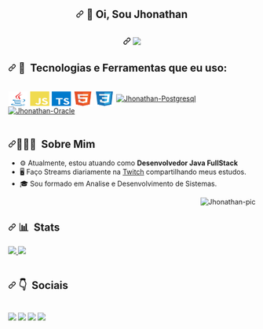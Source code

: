 <article class="markdown-body entry-content container-lg f5" itemprop="text">
  <p dir="auto">
  <div align="center" dir="auto">
    <h1 dir="auto">
      <a id="user-content--oi-sou-rangel" class="anchor" aria-hidden="true" href="#-oi-sou-rangel"><svg
          class="octicon octicon-link" viewBox="0 0 16 16" version="1.1" width="16" height="16" aria-hidden="true">
          <path fill-rule="evenodd"
            d="M7.775 3.275a.75.75 0 001.06 1.06l1.25-1.25a2 2 0 112.83 2.83l-2.5 2.5a2 2 0 01-2.83 0 .75.75 0 00-1.06 1.06 3.5 3.5 0 004.95 0l2.5-2.5a3.5 3.5 0 00-4.95-4.95l-1.25 1.25zm-4.69 9.64a2 2 0 010-2.83l2.5-2.5a2 2 0 012.83 0 .75.75 0 001.06-1.06 3.5 3.5 0 00-4.95 0l-2.5 2.5a3.5 3.5 0 004.95 4.95l1.25-1.25a.75.75 0 00-1.06-1.06l-1.25 1.25a2 2 0 01-2.83 0z">
          </path>
        </svg></a>
      <g-emoji class="g-emoji" alias="wave"
        fallback-src="https://github.githubassets.com/images/icons/emoji/unicode/1f44b.png">👋</g-emoji>
      Oi, Sou Jhonathan
    </h1>
    <h1 dir="auto">
      <a id="user-content--" class="anchor" aria-hidden="true" href="#-"><svg class="octicon octicon-link"
          viewBox="0 0 16 16" version="1.1" width="16" height="16" aria-hidden="true">
          <path fill-rule="evenodd"
            d="M7.775 3.275a.75.75 0 001.06 1.06l1.25-1.25a2 2 0 112.83 2.83l-2.5 2.5a2 2 0 01-2.83 0 .75.75 0 00-1.06 1.06 3.5 3.5 0 004.95 0l2.5-2.5a3.5 3.5 0 00-4.95-4.95l-1.25 1.25zm-4.69 9.64a2 2 0 010-2.83l2.5-2.5a2 2 0 012.83 0 .75.75 0 001.06-1.06 3.5 3.5 0 00-4.95 0l-2.5 2.5a3.5 3.5 0 004.95 4.95l1.25-1.25a.75.75 0 00-1.06-1.06l-1.25 1.25a2 2 0 01-2.83 0z">
          </path>
        </svg></a>
      <a target="_blank" rel="noopener noreferrer nofollow"
        href="https://camo.githubusercontent.com/e622b38b06a7a8d5c01c31c63c8c4b727a91fca8c6e35b72d0fdeb1f2f518d9c/68747470733a2f2f6b6f6d617265762e636f6d2f67687076632f3f757365726e616d653d4d617263656c6f52616e6e67656c266c6162656c3d50726f66696c652b5669657773267374796c653d666f722d7468652d6261646765"><img
          src="https://camo.githubusercontent.com/e622b38b06a7a8d5c01c31c63c8c4b727a91fca8c6e35b72d0fdeb1f2f518d9c/68747470733a2f2f6b6f6d617265762e636f6d2f67687076632f3f757365726e616d653d4d617263656c6f52616e6e67656c266c6162656c3d50726f66696c652b5669657773267374796c653d666f722d7468652d6261646765"
          data-canonical-src="https://komarev.com/ghpvc/?username=MarceloRanngel&amp;label=Profile+Views&amp;style=for-the-badge"
          style="max-width: 100%" /></a>
    </h1>
  </div>
  <h2 dir="auto">
    <a id="user-content--tecnologias-e-ferramentas-que-eu-uso" class="anchor" aria-hidden="true"
      href="#-tecnologias-e-ferramentas-que-eu-uso"><svg class="octicon octicon-link" viewBox="0 0 16 16" version="1.1"
        width="16" height="16" aria-hidden="true">
        <path fill-rule="evenodd"
          d="M7.775 3.275a.75.75 0 001.06 1.06l1.25-1.25a2 2 0 112.83 2.83l-2.5 2.5a2 2 0 01-2.83 0 .75.75 0 00-1.06 1.06 3.5 3.5 0 004.95 0l2.5-2.5a3.5 3.5 0 00-4.95-4.95l-1.25 1.25zm-4.69 9.64a2 2 0 010-2.83l2.5-2.5a2 2 0 012.83 0 .75.75 0 001.06-1.06 3.5 3.5 0 00-4.95 0l-2.5 2.5a3.5 3.5 0 004.95 4.95l1.25-1.25a.75.75 0 00-1.06-1.06l-1.25 1.25a2 2 0 01-2.83 0z">
        </path>
      </svg></a>
    <g-emoji class="g-emoji" alias="toolbox"
      fallback-src="https://github.githubassets.com/images/icons/emoji/unicode/1f9f0.png">🧰</g-emoji>
    &nbsp;Tecnologias e Ferramentas que eu uso:
  </h2>
  <div dir="auto">
    <br />
    <a target="_blank" rel="noopener noreferrer nofollow"
      href="https://raw.githubusercontent.com/devicons/devicon/master/icons/java/java-original.svg"><img
        align="center" alt="Jhonathan-Java" height="30" width="40"
        src="https://raw.githubusercontent.com/devicons/devicon/master/icons/java/java-original.svg"
        style="max-width: 100%" /></a>
    <a target="_blank" rel="noopener noreferrer nofollow"
      href="https://raw.githubusercontent.com/devicons/devicon/master/icons/javascript/javascript-plain.svg"><img
        align="center" alt="Jhonathan-JavaScript" height="30" width="40"
        src="https://raw.githubusercontent.com/devicons/devicon/master/icons/javascript/javascript-plain.svg"
        style="max-width: 100%" /></a>
    <a target="_blank" rel="noopener noreferrer nofollow"
      href="https://raw.githubusercontent.com/devicons/devicon/master/icons/typescript/typescript-plain.svg"><img
        align="center" alt="Jhonathan-TypeScript" height="30" width="40"
        src="https://raw.githubusercontent.com/devicons/devicon/master/icons/typescript/typescript-plain.svg"
        style="max-width: 100%" /></a>    
    <a target="_blank" rel="noopener noreferrer nofollow"
      href="https://raw.githubusercontent.com/devicons/devicon/master/icons/html5/html5-original.svg"><img align="center"
        alt="Jhonathan-HTML" height="30" width="40"
        src="https://raw.githubusercontent.com/devicons/devicon/master/icons/html5/html5-original.svg"
        style="max-width: 100%" /></a>
    <a target="_blank" rel="noopener noreferrer nofollow"
      href="https://raw.githubusercontent.com/devicons/devicon/master/icons/css3/css3-original.svg"><img
        align="center" alt="Jhonathan-CSS" height="30" width="40"
        src="https://raw.githubusercontent.com/devicons/devicon/master/icons/css3/css3-original.svg"
        style="max-width: 100%" /></a>
    <a target="_blank" rel="noopener noreferrer nofollow"
      href="https://cdn.jsdelivr.net/gh/devicons/devicon/icons/postgresql/postgresql-original.svg"><img
        align="center" alt="Jhonathan-Postgresql" height="30" width="40"
        src="https://cdn.jsdelivr.net/gh/devicons/devicon/icons/postgresql/postgresql-original.svg"
        style="max-width: 100%" /></a>
    <a target="_blank" rel="noopener noreferrer nofollow"
      href="https://cdn.jsdelivr.net/gh/devicons/devicon/icons/oracle/oracle-original.svg"><img
        align="center" alt="Jhonathan-Oracle" height="30" width="40"
        src="https://cdn.jsdelivr.net/gh/devicons/devicon/icons/oracle/oracle-original.svg"
        style="max-width: 100%" /></a>
  </div>
  &nbsp;
  <h2 dir="auto">
    <a id="user-content--sobre-mim" class="anchor" aria-hidden="true" href="#-sobre-mim"><svg
        class="octicon octicon-link" viewBox="0 0 16 16" version="1.1" width="16" height="16" aria-hidden="true">
        <path fill-rule="evenodd"
          d="M7.775 3.275a.75.75 0 001.06 1.06l1.25-1.25a2 2 0 112.83 2.83l-2.5 2.5a2 2 0 01-2.83 0 .75.75 0 00-1.06 1.06 3.5 3.5 0 004.95 0l2.5-2.5a3.5 3.5 0 00-4.95-4.95l-1.25 1.25zm-4.69 9.64a2 2 0 010-2.83l2.5-2.5a2 2 0 012.83 0 .75.75 0 001.06-1.06 3.5 3.5 0 00-4.95 0l-2.5 2.5a3.5 3.5 0 004.95 4.95l1.25-1.25a.75.75 0 00-1.06-1.06l-1.25 1.25a2 2 0 01-2.83 0z">
        </path>
      </svg></a>👨🏻&zwj;💻 &nbsp;Sobre Mim
  </h2>
  <ul dir="auto">
    <li>
      <g-emoji class="g-emoji" alias="gear"
        fallback-src="https://github.githubassets.com/images/icons/emoji/unicode/2699.png">⚙️</g-emoji>
      Atualmente, estou atuando como
      <strong>Desenvolvedor Java FullStack</strong>
    </li>
    <li>
      <g-emoji class="g-emoji" alias="desktop_computer"
        fallback-src="https://github.githubassets.com/images/icons/emoji/unicode/1f5a5.png">🖥️</g-emoji>
      Faço Streams diariamente na
      <a href="https://www.twitch.tv/jhonathandrss" rel="nofollow">Twitch</a>
      compartilhando meus estudos.
    </li>
    <li>
      <g-emoji class="g-emoji" alias="mortar_board"
        fallback-src="https://github.githubassets.com/images/icons/emoji/unicode/1f393.png">🎓</g-emoji>
      Sou formado em Analise e Desenvolvimento de Sistemas.
    </li>
  </ul>
  <p dir="auto">
    <animated-image data-catalyst="" style="float: right"><a target="_blank" rel="noopener noreferrer"
        href="https://camo.githubusercontent.com/8d66de06f8ccdb90d8b4f622b07a18e10c7f2c1258c503bd8d431133177ff77d/68747470733a2f2f692e70696e696d672e636f6d2f6f726967696e616c732f35662f35662f63302f35663566633035353132363630343266666562333330326263643362313036662e676966"
        data-target="animated-image.originalLink"><img align="right" alt="Jhonathan-pic" height="150"
          src="https://camo.githubusercontent.com/8d66de06f8ccdb90d8b4f622b07a18e10c7f2c1258c503bd8d431133177ff77d/68747470733a2f2f692e70696e696d672e636f6d2f6f726967696e616c732f35662f35662f63302f35663566633035353132363630343266666562333330326263643362313036662e676966"
          data-canonical-src="https://i.pinimg.com/originals/5f/5f/c0/5f5fc0551266042ffeb3302bcd3b106f.gif"
          style="max-width: 100%; display: inline-block" data-target="animated-image.originalImage" /></a>
      <span class="AnimatedImagePlayer" data-target="animated-image.player" hidden="">
        <button data-target="animated-image.imageButton" class="AnimatedImagePlayer-images" tabindex="-1"
          aria-label="Play Jhonathan-pic"></button>
        <span class="AnimatedImagePlayer-controls" data-target="animated-image.controls">
          <button data-target="animated-image.playButton" class="AnimatedImagePlayer-button"
            aria-label="Play Jhonathan-pic">
            <svg aria-hidden="true" focusable="false" class="octicon icon-play" width="16" height="16"
              viewBox="0 0 16 16" fill="none" xmlns="http://www.w3.org/2000/svg">
              <path
                d="M4 13.5427V2.45734C4 1.82607 4.69692 1.4435 5.2295 1.78241L13.9394 7.32507C14.4334 7.63943 14.4334 8.36057 13.9394 8.67493L5.2295 14.2176C4.69692 14.5565 4 14.1739 4 13.5427Z">
              </path>
            </svg>
            <svg aria-hidden="true" focusable="false" class="octicon icon-pause" width="16" height="16"
              viewBox="0 0 16 16" xmlns="http://www.w3.org/2000/svg">
              <rect x="4" y="2" width="3" height="12" rx="1"></rect>
              <rect x="9" y="2" width="3" height="12" rx="1"></rect>
            </svg>
          </button>
          <a data-target="animated-image.openButton" aria-label="Open Rangel-pic in new window"
            class="AnimatedImagePlayer-button"
            href="https://camo.githubusercontent.com/8d66de06f8ccdb90d8b4f622b07a18e10c7f2c1258c503bd8d431133177ff77d/68747470733a2f2f692e70696e696d672e636f6d2f6f726967696e616c732f35662f35662f63302f35663566633035353132363630343266666562333330326263643362313036662e676966"
            target="_blank">
            <svg aria-hidden="true" class="octicon" xmlns="http://www.w3.org/2000/svg" viewBox="0 0 16 16" width="16"
              height="16">
              <path fill-rule="evenodd"
                d="M10.604 1h4.146a.25.25 0 01.25.25v4.146a.25.25 0 01-.427.177L13.03 4.03 9.28 7.78a.75.75 0 01-1.06-1.06l3.75-3.75-1.543-1.543A.25.25 0 0110.604 1zM3.75 2A1.75 1.75 0 002 3.75v8.5c0 .966.784 1.75 1.75 1.75h8.5A1.75 1.75 0 0014 12.25v-3.5a.75.75 0 00-1.5 0v3.5a.25.25 0 01-.25.25h-8.5a.25.25 0 01-.25-.25v-8.5a.25.25 0 01.25-.25h3.5a.75.75 0 000-1.5h-3.5z">
              </path>
            </svg>
          </a>
        </span>
      </span>
    </animated-image>
  </p>
  &nbsp;
  <h2 dir="auto">
    <a id="user-content--stats" class="anchor" aria-hidden="true" href="#-stats"><svg class="octicon octicon-link"
        viewBox="0 0 16 16" version="1.1" width="16" height="16" aria-hidden="true">
        <path fill-rule="evenodd"
          d="M7.775 3.275a.75.75 0 001.06 1.06l1.25-1.25a2 2 0 112.83 2.83l-2.5 2.5a2 2 0 01-2.83 0 .75.75 0 00-1.06 1.06 3.5 3.5 0 004.95 0l2.5-2.5a3.5 3.5 0 00-4.95-4.95l-1.25 1.25zm-4.69 9.64a2 2 0 010-2.83l2.5-2.5a2 2 0 012.83 0 .75.75 0 001.06-1.06 3.5 3.5 0 00-4.95 0l-2.5 2.5a3.5 3.5 0 004.95 4.95l1.25-1.25a.75.75 0 00-1.06-1.06l-1.25 1.25a2 2 0 01-2.83 0z">
        </path>
      </svg></a>
    <g-emoji class="g-emoji" alias="bar_chart"
      fallback-src="https://github.githubassets.com/images/icons/emoji/unicode/1f4ca.png">📊</g-emoji>
    &nbsp;Stats
  </h2>
  <div dir="auto">
    <a href="https://github.com/jhonathandosreis">
      <img height="170em"
        src="https://camo.githubusercontent.com/045c978a71007e8d0ebe53e0241f8aec60cff489684e0a3c39278d67d98aa63d/68747470733a2f2f6769746875622d726561646d652d73746174732e76657263656c2e6170702f6170693f757365726e616d653d6d617263656c6f72616e6e67656c2673686f775f69636f6e733d74727565267468656d653d636f62616c74"
        data-canonical-src="https://github-readme-stats.vercel.app/api?username=jhonathandosreis&amp;show_icons=true&amp;theme=cobalt"
        style="max-width: 100%" />
      <img height="170em"
        src="https://camo.githubusercontent.com/1bd38a6fad4770496e4e1db6a6af4da07ca05c002c6cda72958ad19e89ae9dca/68747470733a2f2f6769746875622d726561646d652d73746174732e76657263656c2e6170702f6170692f746f702d6c616e67732f3f757365726e616d653d6d617263656c6f72616e6e67656c266c61796f75743d636f6d70616374266c616e67735f636f756e743d37267468656d653d64726163756c61"
        data-canonical-src="https://github-readme-stats.vercel.app/api/top-langs/?username=jhonathandosreis&amp;layout=compact&amp;langs_count=7&amp;theme=dracula"
        style="max-width: 100%" />
    </a>
  </div>
  &nbsp;
  <h2 dir="auto">
    <a id="user-content--sociais" class="anchor" aria-hidden="true" href="#-sociais"><svg class="octicon octicon-link"
        viewBox="0 0 16 16" version="1.1" width="16" height="16" aria-hidden="true">
        <path fill-rule="evenodd"
          d="M7.775 3.275a.75.75 0 001.06 1.06l1.25-1.25a2 2 0 112.83 2.83l-2.5 2.5a2 2 0 01-2.83 0 .75.75 0 00-1.06 1.06 3.5 3.5 0 004.95 0l2.5-2.5a3.5 3.5 0 00-4.95-4.95l-1.25 1.25zm-4.69 9.64a2 2 0 010-2.83l2.5-2.5a2 2 0 012.83 0 .75.75 0 001.06-1.06 3.5 3.5 0 00-4.95 0l-2.5 2.5a3.5 3.5 0 004.95 4.95l1.25-1.25a.75.75 0 00-1.06-1.06l-1.25 1.25a2 2 0 01-2.83 0z">
        </path>
      </svg></a>
    <g-emoji class="g-emoji" alias="point_down"
      fallback-src="https://github.githubassets.com/images/icons/emoji/unicode/1f447.png">👇</g-emoji>
    &nbsp;Sociais
  </h2>
  <div dir="auto">
    <br />
    <a href="https://www.twitch.tv/jhonathandrss" rel="nofollow"><img
        src="https://camo.githubusercontent.com/ec779aec0f1b6eaa5d10682a8fb54c96525e9074461254165f4e7d4295f7d4d7/68747470733a2f2f696d672e736869656c64732e696f2f62616467652f5477697463682d3931343646463f7374796c653d666f722d7468652d6261646765266c6f676f3d747769746368266c6f676f436f6c6f723d7768697465"
        data-canonical-src="https://img.shields.io/badge/Twitch-9146FF?style=for-the-badge&amp;logo=twitch&amp;logoColor=white"
        style="max-width: 100%" /></a>
    <a href="https://instagram.com/jhonathandrs" rel="nofollow"><img
        src="https://camo.githubusercontent.com/acaa286597b43c96dc02b69b90de15a65c52063e31835b763a061cc815f64bac/68747470733a2f2f696d672e736869656c64732e696f2f62616467652f2d496e7374616772616d2d2532334534343035463f7374796c653d666f722d7468652d6261646765266c6f676f3d696e7374616772616d266c6f676f436f6c6f723d7768697465"
        data-canonical-src="https://img.shields.io/badge/-Instagram-%23E4405F?style=for-the-badge&amp;logo=instagram&amp;logoColor=white"
        style="max-width: 100%" /></a>
    <a href="mailto:jhonathandeveloper2022@gmail.com"><img
        src="https://camo.githubusercontent.com/927d6b3961fa048ff7303daf291cb5869dfa25018997cf8c1373c2f6a85b1458/68747470733a2f2f696d672e736869656c64732e696f2f62616467652f2d476d61696c2d2532333333333f7374796c653d666f722d7468652d6261646765266c6f676f3d676d61696c266c6f676f436f6c6f723d7768697465"
        data-canonical-src="https://img.shields.io/badge/-Gmail-%23333?style=for-the-badge&amp;logo=gmail&amp;logoColor=white"
        style="max-width: 100%" /></a>
    <a href="https://www.linkedin.com/in/jhonathandosreis" rel="nofollow"><img
        src="https://camo.githubusercontent.com/c00f87aeebbec37f3ee0857cc4c20b21fefde8a96caf4744383ebfe44a47fe3f/68747470733a2f2f696d672e736869656c64732e696f2f62616467652f2d4c696e6b6564496e2d2532333030373742353f7374796c653d666f722d7468652d6261646765266c6f676f3d6c696e6b6564696e266c6f676f436f6c6f723d7768697465"
        data-canonical-src="https://img.shields.io/badge/-LinkedIn-%230077B5?style=for-the-badge&amp;logo=linkedin&amp;logoColor=white"
        style="max-width: 100%" /></a>
  </div>
</article>
